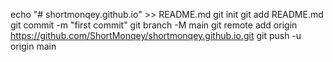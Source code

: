 echo "# shortmonqey.github.io" >> README.md
git init
git add README.md
git commit -m "first commit"
git branch -M main
git remote add origin https://github.com/ShortMonqey/shortmonqey.github.io.git
git push -u origin main
